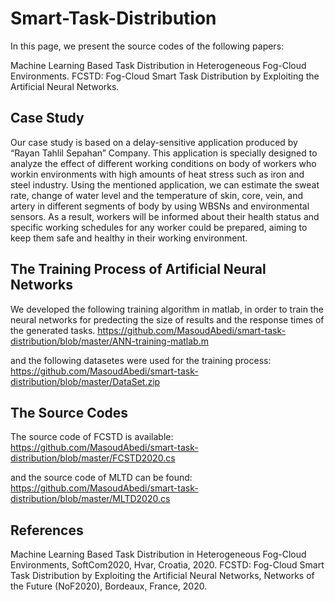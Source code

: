 # Smart-Task-Distribution
In this page, we present the source codes of the following papers:

Machine Learning Based Task Distribution in Heterogeneous Fog-Cloud Environments.
FCSTD: Fog-Cloud Smart Task Distribution by Exploiting the Artificial Neural Networks.


## Case Study
Our  case  study is  based  on  a delay-sensitive application produced   by   “Rayan   Tahlil   Sepahan”   Company.   This application  is specially designed to analyze the effect of different  working  conditions  on body of  workers who  workin  environments  with  high  amounts  of  heat  stress  such  as iron and steel industry. Using the mentioned application, we can  estimate  the  sweat  rate,  change  of  water  level  and  the temperature   of   skin,  core,   vein,  and   artery   in   different segments  of  body  by  using  WBSNs  and  environmental sensors.  As  a  result,  workers  will  be  informed  about  their health status and specific  working  schedules for any worker could  be  prepared, aiming to  keep them safe  and  healthy in their working environment.

## The Training Process of Artificial Neural Networks 
We developed the following training algorithm in matlab, in order to train the neural networks for predecting the size of results and the response times of the generated tasks. 
https://github.com/MasoudAbedi/smart-task-distribution/blob/master/ANN-training-matlab.m

and the following datasetes were used for the training process:
https://github.com/MasoudAbedi/smart-task-distribution/blob/master/DataSet.zip

## The Source Codes

The source code of FCSTD is available:
https://github.com/MasoudAbedi/smart-task-distribution/blob/master/FCSTD2020.cs

and the source code of MLTD can be found:
https://github.com/MasoudAbedi/smart-task-distribution/blob/master/MLTD2020.cs

## References

Machine Learning Based Task Distribution in Heterogeneous Fog-Cloud Environments, SoftCom2020, Hvar, Croatia, 2020.
FCSTD: Fog-Cloud Smart Task Distribution by Exploiting the Artificial Neural Networks, Networks of the Future (NoF2020), Bordeaux, France, 2020.








